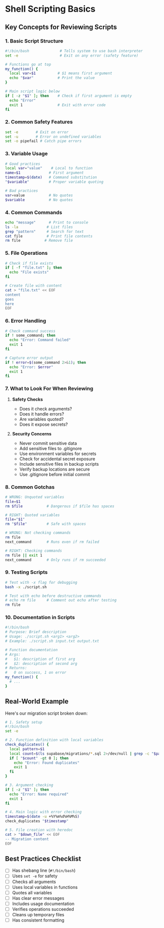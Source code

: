# Shell Scripting Basics

## Key Concepts for Reviewing Scripts

### 1. Basic Script Structure
```bash
#!/bin/bash              # Tells system to use bash interpreter
set -e                   # Exit on any error (safety feature)

# Functions go at top
my_function() {
  local var=$1          # $1 means first argument
  echo "$var"           # Print the value
}

# Main script logic below
if [ -z "$1" ]; then    # Check if first argument is empty
  echo "Error"
  exit 1                # Exit with error code
fi
```

### 2. Common Safety Features
```bash
set -e        # Exit on error
set -u        # Error on undefined variables
set -o pipefail # Catch pipe errors
```

### 3. Variable Usage
```bash
# Good practices
local var="value"    # Local to function
name=$1             # First argument
timestamp=$(date)   # Command substitution
"$variable"         # Proper variable quoting

# Bad practices
var=value           # No quotes
$variable           # No quotes
```

### 4. Common Commands
```bash
echo "message"      # Print to console
ls -la             # List files
grep "pattern"     # Search for text
cat file           # Print file contents
rm file           # Remove file
```

### 5. File Operations
```bash
# Check if file exists
if [ -f "file.txt" ]; then
  echo "File exists"
fi

# Create file with content
cat > "file.txt" << EOF
content
goes
here
EOF
```

### 6. Error Handling
```bash
# Check command success
if ! some_command; then
  echo "Error: Command failed"
  exit 1
fi

# Capture error output
if ! error=$(some_command 2>&1); then
  echo "Error: $error"
  exit 1
fi
```

### 7. What to Look For When Reviewing
1. **Safety Checks**
   - Does it check arguments?
   - Does it handle errors?
   - Are variables quoted?
   - Does it expose secrets?

2. **Security Concerns**
    - Never commit sensitive data
    - Add sensitive files to .gitignore
    - Use environment variables for secrets
    - Check for accidental secret exposure
    - Include sensitive files in backup scripts
    - Verify backup locations are secure
    - Use .gitignore before initial commit

### 8. Common Gotchas
```bash
# WRONG: Unquoted variables
file=$1
rm $file           # Dangerous if $file has spaces

# RIGHT: Quoted variables
file="$1"
rm "$file"         # Safe with spaces

# WRONG: Not checking commands
rm file
next_command       # Runs even if rm failed

# RIGHT: Checking commands
rm file || exit 1
next_command       # Only runs if rm succeeded
```

### 9. Testing Scripts
```bash
# Test with -x flag for debugging
bash -x ./script.sh

# Test with echo before destructive commands
# echo rm file     # Comment out echo after testing
rm file
```

### 10. Documentation in Scripts
```bash
#!/bin/bash
# Purpose: Brief description
# Usage: ./script.sh <arg1> <arg2>
# Example: ./script.sh input.txt output.txt

# Function documentation
# Args:
#   $1: description of first arg
#   $2: description of second arg
# Returns:
#   0 on success, 1 on error
my_function() {
  # ...
}
```

## Real-World Example
Here's our migration script broken down:

```bash
# 1. Safety setup
#!/bin/bash
set -e

# 2. Function definition with local variables
check_duplicates() {
  local pattern=$1
  local count=$(ls supabase/migrations/*.sql 2>/dev/null | grep -c "$pattern")
  if [ "$count" -gt 0 ]; then
    echo "Error: Found duplicates"
    exit 1
  fi
}

# 3. Argument checking
if [ -z "$1" ]; then
  echo "Error: Name required"
  exit 1
fi

# 4. Main logic with error checking
timestamp=$(date -u +%Y%m%d%H%M%S)
check_duplicates "$timestamp"

# 5. File creation with heredoc
cat > "$down_file" << EOF
-- Migration content
EOF
```

## Best Practices Checklist
- [ ] Has shebang line (`#!/bin/bash`)
- [ ] Uses `set -e` for safety
- [ ] Checks all arguments
- [ ] Uses local variables in functions
- [ ] Quotes all variables
- [ ] Has clear error messages
- [ ] Includes usage documentation
- [ ] Verifies operations succeeded
- [ ] Cleans up temporary files
- [ ] Has consistent formatting 